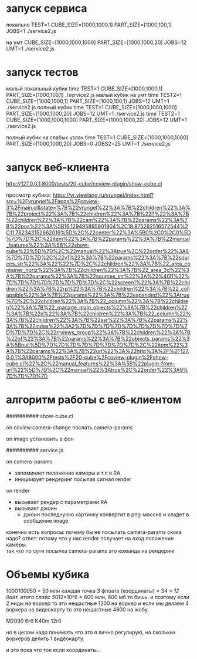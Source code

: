 # запуск сервиса

локально
TEST=1 CUBE_SIZE=[1000,1000,1] PART_SIZE=[1000,100,1] JOBS=1 ./service2.js

на умт
CUBE_SIZE=[1000,1000,1000] PART_SIZE=[1000,1000,20] JOBS=12 UMT=1 ./service2.js

# запуск тестов
малый локальный кубик
time TEST=1 CUBE_SIZE=[1000,1000,1] PART_SIZE=[1000,100,1] ./service2.js
малый кубик на умт
time TEST2=1 CUBE_SIZE=[1000,1000,1] PART_SIZE=[1000,100,1] JOBS=12 UMT=1 ./service2.js
полный кубик
time TEST=1 CUBE_SIZE=[1000,1000,1000] PART_SIZE=[1000,1000,20] JOBS=12 UMT=1 ./service2.js
time TEST2=1 CUBE_SIZE=[1000,1000,1000] PART_SIZE=[1000,1000,20] JOBS=12 UMT=1 ./service2.js

полный кубик на слабых узлах
time TEST=1 CUBE_SIZE=[1000,1000,1000] PART_SIZE=[1000,1000,20] JOBS=0 JOBS2=25 UMT=1 ./service2.js

# запуск веб-клиента
http://127.0.0.1:8000/tests/20-cube/coview-plugin/show-cube.cl

просмотр кубика:
https://vr.viewlang.ru/vrungel/index.html?src=%2Fvrungel%2Fapps%2Fcoview-3%2Fmain.cl&state=%7B%22vrungel%22%3A%7B%22children%22%3A%7B%22project%22%3A%7B%22children%22%3A%7B%22l1%22%3A%7B%22children%22%3A%7B%22cam%22%3A%7B%22params%22%3A%7B%22pos%22%3A%5B16.129495895901904%2C18.875262516572544%2C11.782343152662019%5D%2C%22center%22%3A%5B0%2C0%2C0%5D%7D%7D%2C%22item%22%3A%7B%22params%22%3A%7B%22manual_features%22%3A%5B%22show-cube%22%5D%7D%2C%22manual%22%3Atrue%2C%22order%22%3A6%7D%7D%7D%2C%22v1%22%3A%7B%22params%22%3A%7B%22sources_str%22%3A%22%22%7D%2C%22children%22%3A%7B%22_area_container_horiz%22%3A%7B%22children%22%3A%7B%22_area_3d%22%3A%7B%22params%22%3A%7B%22sources_str%22%3A%22%40l1%22%7D%7D%7D%7D%7D%7D%7D%7D%2C%22screen1%22%3A%7B%22children%22%3A%7B%22rp%22%3A%7B%22children%22%3A%7B%22_collapsible%22%3A%7B%22params%22%3A%7B%22expanded%22%3Atrue%7D%2C%22children%22%3A%7B%22_column%22%3A%7B%22children%22%3A%7B%22_manage_main_objects%22%3A%7B%22children%22%3A%7B%22d%22%3A%7B%22children%22%3A%7B%22_column%22%3A%7B%22children%22%3A%7B%22ssr%22%3A%7B%22params%22%3A%7B%22index%22%3A2%7D%7D%7D%7D%7D%7D%7D%7D%7D%7D%7D%7D%2C%22rrviews_group%22%3A%7B%22children%22%3A%7B%22of%22%3A%7B%22params%22%3A%7B%22objects_params%22%3A%5Bnull%5D%7D%7D%7D%7D%7D%7D%7D%7D%2C%22item%22%3A%7B%22params%22%3A%7B%22url%22%3A%22http%3A%2F%2F127.0.0.1%3A8000%2Ftests%2F20-cube%2Fcoview-plugin%2Fshow-cube.cl%22%2C%22manual_features%22%3A%5B%22plugin-from-url%22%5D%7D%2C%22manual%22%3Atrue%2C%22order%22%3A9%7D%7D%7D%7D

# алгоритм работы с веб-клиентом

########## show-cube.cl

on coview:camera-change
  послать camera-params

on image
  установить в фон 

########## service.js

on camera-params
 - запоминает положение камеры и т.п в RA
 - инициирует рендеринг посылая сигнал render

on render
- вызывает рендер с параметрами RA
- вызывает джоин
  - джоин последнуюю картинку конвертит в png-массив и кладет в сообщение image

конечно есть вопросы: почему бы не посылать camera-params скока надо?
ответ: потому что у нас render получает на вход положение камеры.  
так что по сути посылка camera-params это команда на рендеринг


# Объемы кубика
1000*1000*50 = 50 млн
каждая точка 3 флоата (координаты) = 3*4 = 12 байт.
итого слайс 50*12*10^6 = 600 млн, 600 мб то бишь.
и поэтому если 2 ниды на воркер то это нещастные 1200 на воркер
и если мы делаем 4 воркера на видеокарту то это нещастные 4800 на жобу.

M2090 6гб
K40m 12гб

но в целом надо понимать что это я лично регулирую, на скольких воркеров делить 1 видеокарту.

и это пока что ток если координаты..